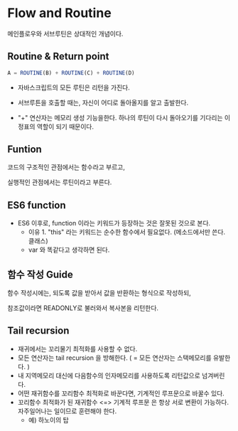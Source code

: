# Flow and Routine

메인플로우와 서브루틴은 상대적인 개념이다. 



## Routine & Return point

```javascript
A = ROUTINE(B) + ROUTINE(C) + ROUTINE(D)
```

- 자바스크립트의 모든 루틴은 리턴을 가진다.

- 서브루튼을 호출할 때는, 자신이 어디로 돌아올지를 알고 출발한다. 
- "+" 연산자는 메모리 생성 기능을한다. 하나의 루틴이 다시 돌아오기를 기다리는 이정표의 역할이 되기 때문이다.



## Funtion

코드의 구조적인 관점에서는 함수라고 부르고,

실행적인 관점에서는 루틴이라고 부른다. 



## ES6 function

- ES6 이후로, function 이라는 키워드가 등장하는 것은 잘못된 것으로 본다.
  - 이유 1. "this" 라는 키워드는 순수한 함수에서 필요없다.  (메소드에서만 쓴다. 클래스)
  - var 와 똑같다고 생각하면 된다.



## 함수 작성 Guide

함수 작성시에는, 되도록 값을 받아서 값을 반환하는 형식으로 작성하되,

참조값이라면 READONLY로 불러와서 복사본을 리턴한다. 



## Tail recursion

- 재귀에서는 꼬리물기 최적화를 사용할 수 없다. 
- 모든 연산자는 tail recursion 을 방해한다. (   = 모든 연산자는 스택메모리를 유발한다. )
- 내 지역메모리 대신에 다음함수의 인자메모리를 사용하도록 리턴값으로 넘겨버린다.
- 어떤 재귀함수를 꼬리함수 최적화로 바꾼다면, 기계적인 루프문으로 바꿀수 있다. 
- 꼬리함수 최적화가 된 재귀함수 <=> 기계적 루프문 은 항상 서로 변환이 가능하다.  자주일어나는 일이므로 훈련해야 한다.
  - 예) 하노이의 탑